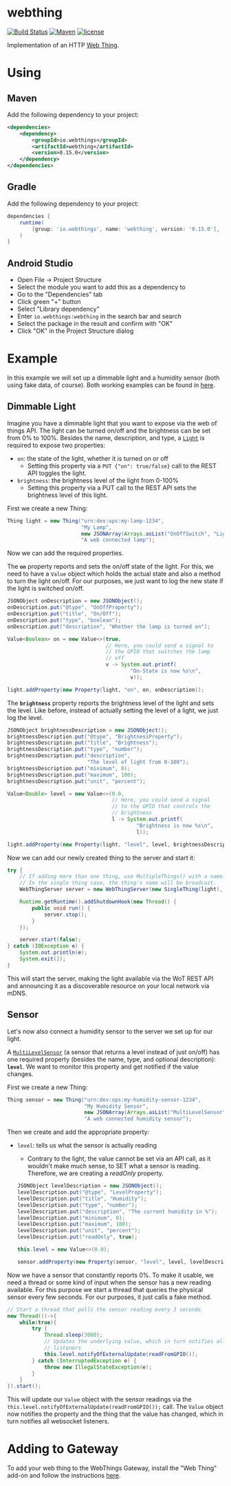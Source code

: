 # webthing

[![Build Status](https://github.com/WebThingsIO/webthing-java/workflows/Java%20package/badge.svg)](https://github.com/WebThingsIO/webthing-java/workflows/Java%20package)
[![Maven](https://img.shields.io/maven-central/v/io.webthings/webthing.svg)](https://search.maven.org/#search%7Cgav%7C1%7Cg%3A%22io.webthings%22%20AND%20a%3A%22webthing%22)
[![license](https://img.shields.io/badge/license-MPL--2.0-blue.svg)](LICENSE)

Implementation of an HTTP [Web Thing](https://webthings.io/api).

# Using

## Maven

Add the following dependency to your project:

```xml
<dependencies>
    <dependency>
        <groupId>io.webthings</groupId>
        <artifactId>webthing</artifactId>
        <version>0.15.0</version>
    </dependency>
</dependencies>
```

## Gradle

Add the following dependency to your project:

```gradle
dependencies {
    runtime(
        [group: 'io.webthings', name: 'webthing', version: '0.15.0'],
    )
}
```

## Android Studio

- Open File → Project Structure
- Select the module you want to add this as a dependency to
- Go to the "Dependencies" tab
- Click green "+" button
- Select "Library dependency"
- Enter `io.webthings:webthing` in the search bar and search
- Select the package in the result and confirm with "OK"
- Click "OK" in the Project Structure dialog

# Example

In this example we will set up a dimmable light and a humidity sensor (both using fake data, of course). Both working examples can be found in [here](https://github.com/WebThingsIO/webthing-java/tree/master/src/main/java/io/webthings/webthing/example).

## Dimmable Light

Imagine you have a dimmable light that you want to expose via the web of things API. The light can be turned on/off and the brightness can be set from 0% to 100%. Besides the name, description, and type, a [`Light`](https://webthings.io/schemas/#Light) is required to expose two properties:
* `on`: the state of the light, whether it is turned on or off
    * Setting this property via a `PUT {"on": true/false}` call to the REST API toggles the light.
* `brightness`: the brightness level of the light from 0-100%
    * Setting this property via a PUT call to the REST API sets the brightness level of this light.

First we create a new Thing:

```java
Thing light = new Thing("urn:dev:ops:my-lamp-1234",
                        "My Lamp",
                        new JSONArray(Arrays.asList("OnOffSwitch", "Light")),
                        "A web connected lamp");
```

Now we can add the required properties.

The **`on`** property reports and sets the on/off state of the light. For this, we need to have a `Value` object which holds the actual state and also a method to turn the light on/off. For our purposes, we just want to log the new state if the light is switched on/off.

```java
JSONObject onDescription = new JSONObject();
onDescription.put("@type", "OnOffProperty");
onDescription.put("title", "On/Off");
onDescription.put("type", "boolean");
onDescription.put("description", "Whether the lamp is turned on");

Value<Boolean> on = new Value<>(true,
                                // Here, you could send a signal to
                                // the GPIO that switches the lamp
                                // off
                                v -> System.out.printf(
                                        "On-State is now %s\n",
                                        v));

light.addProperty(new Property(light, "on", on, onDescription));
```

The **`brightness`** property reports the brightness level of the light and sets the level. Like before, instead of actually setting the level of a light, we just log the level.

```java
JSONObject brightnessDescription = new JSONObject();
brightnessDescription.put("@type", "BrightnessProperty");
brightnessDescription.put("title", "Brightness");
brightnessDescription.put("type", "number");
brightnessDescription.put("description",
                          "The level of light from 0-100");
brightnessDescription.put("minimum", 0);
brightnessDescription.put("maximum", 100);
brightnessDescription.put("unit", "percent");

Value<Double> level = new Value<>(0.0,
                                  // Here, you could send a signal
                                  // to the GPIO that controls the
                                  // brightness
                                  l -> System.out.printf(
                                          "Brightness is now %s\n",
                                          l));

light.addProperty(new Property(light, "level", level, brightnessDescription));
```

Now we can add our newly created thing to the server and start it:

```java
try {
    // If adding more than one thing, use MultipleThings() with a name.
    // In the single thing case, the thing's name will be broadcast.
    WebThingServer server = new WebThingServer(new SingleThing(light), 8888);

    Runtime.getRuntime().addShutdownHook(new Thread() {
        public void run() {
            server.stop();
        }
    });

    server.start(false);
} catch (IOException e) {
    System.out.println(e);
    System.exit(1);
}
```

This will start the server, making the light available via the WoT REST API and announcing it as a discoverable resource on your local network via mDNS.

## Sensor

Let's now also connect a humidity sensor to the server we set up for our light.

A [`MultiLevelSensor`](https://webthings.io/schemas/#MultiLevelSensor) (a sensor that returns a level instead of just on/off) has one required property (besides the name, type, and optional description): **`level`**. We want to monitor this property and get notified if the value changes.

First we create a new Thing:

```java
Thing sensor = new Thing("urn:dev:ops:my-humidity-sensor-1234",
                         "My Humidity Sensor",
                         new JSONArray(Arrays.asList("MultiLevelSensor")),
                         "A web connected humidity sensor");
```

Then we create and add the appropriate property:
* `level`: tells us what the sensor is actually reading
    * Contrary to the light, the value cannot be set via an API call, as it wouldn't make much sense, to SET what a sensor is reading. Therefore, we are creating a *readOnly* property.

    ```java
    JSONObject levelDescription = new JSONObject();
    levelDescription.put("@type", "LevelProperty");
    levelDescription.put("title", "Humidity");
    levelDescription.put("type", "number");
    levelDescription.put("description", "The current humidity in %");
    levelDescription.put("minimum", 0);
    levelDescription.put("maximum", 100);
    levelDescription.put("unit", "percent");
    levelDescription.put("readOnly", true);

    this.level = new Value<>(0.0);

    sensor.addProperty(new Property(sensor, "level", level, levelDescription));
    ```

Now we have a sensor that constantly reports 0%. To make it usable, we need a thread or some kind of input when the sensor has a new reading available. For this purpose we start a thread that queries the physical sensor every few seconds. For our purposes, it just calls a fake method.

```java
// Start a thread that polls the sensor reading every 3 seconds
new Thread(()->{
    while(true){
        try {
            Thread.sleep(3000);
            // Updates the underlying value, which in turn notifies all
            // listeners
            this.level.notifyOfExternalUpdate(readFromGPIO());
        } catch (InterruptedException e) {
            throw new IllegalStateException(e);
        }
    }
}).start();
```

This will update our `Value` object with the sensor readings via the `this.level.notifyOfExternalUpdate(readFromGPIO());` call. The `Value` object now notifies the property and the thing that the value has changed, which in turn notifies all websocket listeners.

# Adding to Gateway

To add your web thing to the WebThings Gateway, install the "Web Thing" add-on and follow the instructions [here](https://github.com/WebThingsIO/thing-url-adapter#readme).
